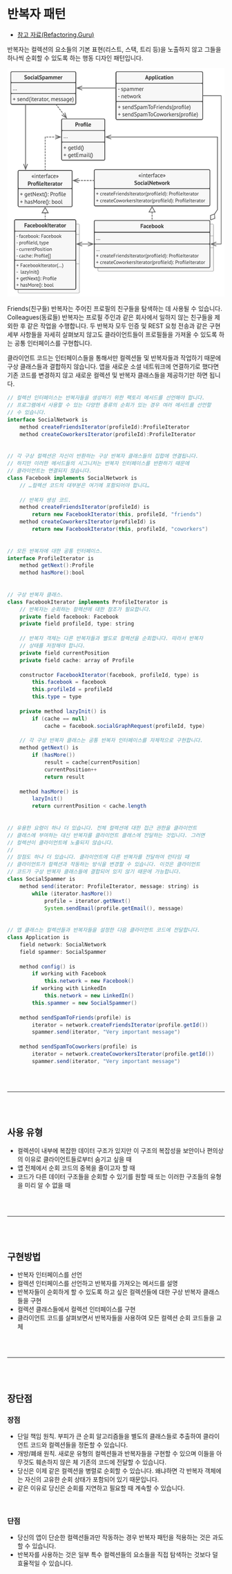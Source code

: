 # 반복자 패턴

-   [참고 자료(Refactoring.Guru)](https://refactoring.guru/ko/design-patterns/iterator)

반복자는 컬렉션의 요소들의 기본 표현​(리스트, 스택, 트리 등)​을 노출하지 않고 그들을 하나씩 순회할 수 있도록 하는 행동 디자인 패턴입니다.

![](images/iterator1.png)

Friends​(친구들) 반복자는 주어진 프로필의 친구들을 탐색하는 데 사용될 수 있습니다. Colleagues​(동료들) 반복자는 프로필 주인과 같은 회사에서 일하지 않는 친구들을 제외한 후 같은 작업을 수행합니다. 두 반복자 모두 인증 및 REST 요청 전송과 같은 구현 세부 사항들을 자세히 살펴보지 않고도 클라이언트들이 프로필들을 가져올 수 있도록 하는 공통 인터페이스를 구현합니다.

클라이언트 코드는 인터페이스들을 통해서만 컬렉션들 및 반복자들과 작업하기 때문에 구상 클래스들과 결합하지 않습니다. 앱을 새로운 소셜 네트워크에 연결하기로 했다면 기존 코드를 변경하지 않고 새로운 컬렉션 및 반복자 클래스들을 제공하기만 하면 됩니다.

```java
// 컬렉션 인터페이스는 반복자들을 생성하기 위한 팩토리 메서드를 선언해야 합니다.
// 프로그램에서 사용할 수 있는 다양한 종류의 순회가 있는 경우 여러 메서드를 선언할
// 수 있습니다.
interface SocialNetwork is
    method createFriendsIterator(profileId):ProfileIterator
    method createCoworkersIterator(profileId):ProfileIterator


// 각 구상 컬렉션은 자신이 반환하는 구상 반복자 클래스들의 집합에 연결됩니다.
// 하지만 이러한 메서드들의 시그니처는 반복자 인터페이스를 반환하기 때문에
// 클라이언트는 연결되지 않습니다.
class Facebook implements SocialNetwork is
    // …컬렉션 코드의 대부분은 여기에 포함되어야 합니다…

    // 반복자 생성 코드.
    method createFriendsIterator(profileId) is
        return new FacebookIterator(this, profileId, "friends")
    method createCoworkersIterator(profileId) is
        return new FacebookIterator(this, profileId, "coworkers")


// 모든 반복자에 대한 공통 인터페이스.
interface ProfileIterator is
    method getNext():Profile
    method hasMore():bool


// 구상 반복자 클래스.
class FacebookIterator implements ProfileIterator is
    // 반복자는 순회하는 컬렉션에 대한 참조가 필요합니다.
    private field facebook: Facebook
    private field profileId, type: string

    // 반복자 객체는 다른 반복자들과 별도로 컬렉션을 순회합니다. 따라서 반복자
    // 상태를 저장해야 합니다.
    private field currentPosition
    private field cache: array of Profile

    constructor FacebookIterator(facebook, profileId, type) is
        this.facebook = facebook
        this.profileId = profileId
        this.type = type

    private method lazyInit() is
        if (cache == null)
            cache = facebook.socialGraphRequest(profileId, type)

    // 각 구상 반복자 클래스는 공통 반복자 인터페이스를 자체적으로 구현합니다.
    method getNext() is
        if (hasMore())
            result = cache[currentPosition]
            currentPosition++
            return result

    method hasMore() is
        lazyInit()
        return currentPosition < cache.length


// 유용한 요령이 하나 더 있습니다. 전체 컬렉션에 대한 접근 권한을 클라이언트
// 클래스에 부여하는 대신 반복자를 클라이언트 클래스에 전달하는 것입니다. 그러면
// 컬렉션이 클라이언트에 노출되지 않습니다.
//
// 장점도 하나 더 있습니다. 클라이언트에 다른 반복자를 전달하여 런타임 때
// 클라이언트가 컬렉션과 작동하는 방식을 변경할 수 있습니다. 이것은 클라이언트
// 코드가 구상 반복자 클래스들에 결합되어 있지 않기 때문에 가능합니다.
class SocialSpammer is
    method send(iterator: ProfileIterator, message: string) is
        while (iterator.hasMore())
            profile = iterator.getNext()
            System.sendEmail(profile.getEmail(), message)


// 앱 클래스는 컬렉션들과 반복자들을 설정한 다음 클라이언트 코드에 전달합니다.
class Application is
    field network: SocialNetwork
    field spammer: SocialSpammer

    method config() is
        if working with Facebook
            this.network = new Facebook()
        if working with LinkedIn
            this.network = new LinkedIn()
        this.spammer = new SocialSpammer()

    method sendSpamToFriends(profile) is
        iterator = network.createFriendsIterator(profile.getId())
        spammer.send(iterator, "Very important message")

    method sendSpamToCoworkers(profile) is
        iterator = network.createCoworkersIterator(profile.getId())
        spammer.send(iterator, "Very important message")
```

<br /><br />

---

<br /><br />

## 사용 유형

-   컬렉션이 내부에 복잡한 데이터 구조가 있지만 이 구조의 복잡성을 보안이나 편의상의 이유로 클라이언트들로부터 숨기고 싶을 때
-   앱 전체에서 순회 코드의 중복을 줄이고자 할 때
-   코드가 다른 데이터 구조들을 순회할 수 있기를 원할 때 또는 이러한 구조들의 유형을 미리 알 수 없을 때

<br /><br />

---

<br /><br />

## 구현방법

-   반복자 인터페이스를 선언
-   컬렉션 인터페이스를 선언하고 반복자를 가져오는 메서드를 설명
-   반복자들이 순회하게 할 수 있도록 하고 싶은 컬렉션들에 대한 구상 반복자 클래스들을 구현
-   컬렉션 클래스들에서 컬렉션 인터페이스를 구현
-   클라이언트 코드를 살펴보면서 반복자들을 사용하여 모든 컬렉션 순회 코드들을 교체

<br /><br />

---

<br /><br />

## 장단점

### 장점

-   단일 책임 원칙. 부피가 큰 순회 알고리즘들을 별도의 클래스들로 추출하여 클라이언트 코드와 컬렉션들을 정돈할 수 있습니다.
-   개방/폐쇄 원칙. 새로운 유형의 컬렉션들과 반복자들을 구현할 수 있으며 이들을 아무것도 훼손하지 않은 체 기존의 코드에 전달할 수 있습니다.
-   당신은 이제 같은 컬렉션을 병렬로 순회할 수 있습니다. 왜냐하면 각 반복자 객체에는 자신의 고유한 순회 상태가 포함되어 있기 때문입니다.
-   같은 이유로 당신은 순회를 지연하고 필요할 때 계속할 수 있습니다.

<br />

### 단점

-   당신의 앱이 단순한 컬렉션들과만 작동하는 경우 반복자 패턴을 적용하는 것은 과도할 수 있습니다.
-   반복자를 사용하는 것은 일부 특수 컬렉션들의 요소들을 직접 탐색하는 것보다 덜 효율적일 수 있습니다.
